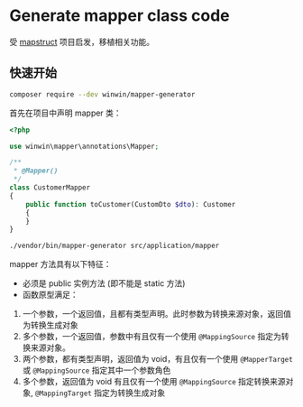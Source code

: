 # Generate mapper class code

受 [mapstruct](https://mapstruct.org/) 项目启发，移植相关功能。

## 快速开始

```bash
composer require --dev winwin/mapper-generator
```

首先在项目中声明 mapper 类：

```php
<?php

use winwin\mapper\annotations\Mapper;

/**
 * @Mapper()
 */
class CustomerMapper 
{
    public function toCustomer(CustomDto $dto): Customer
    {
    }
}
```

```bash
./vendor/bin/mapper-generator src/application/mapper
```

mapper 方法具有以下特征：
- 必须是 public 实例方法 (即不能是 static 方法)
- 函数原型满足：
 1. 一个参数，一个返回值，且都有类型声明。此时参数为转换来源对象，返回值为转换生成对象
 2. 多个参数，一个返回值，参数中有且仅有一个使用 `@MappingSource` 指定为转换来源对象。
 3. 两个参数，都有类型声明，返回值为 void，有且仅有一个使用 `@MapperTarget` 或 `@MappingSource` 指定其中一个参数角色
 4. 多个参数，返回值为 void 有且仅有一个使用 `@MappingSource` 指定转换来源对象, `@MappingTarget` 指定为转换生成对象
 

